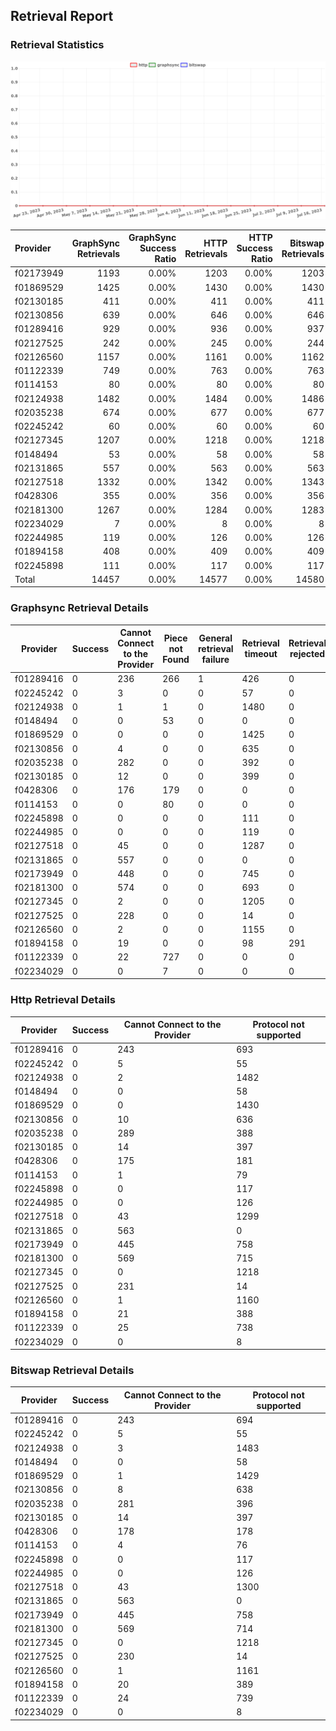 ## Retrieval Report
### Retrieval Statistics
<img src="https://raw.githubusercontent.com/data-preservation-programs/filplus-checker-assets/main/filecoin-project/filecoin-plus-large-datasets/issues/1906/1690018700889.png"/>

| Provider  | GraphSync Retrievals | GraphSync Success Ratio | HTTP Retrievals | HTTP Success Ratio | Bitswap Retrievals | Bitswap Success Ratio |
| :-------- | -------------------: | ----------------------: | --------------: | -----------------: | -----------------: | --------------------: |
| f02173949 |                 1193 |                   0.00% |            1203 |              0.00% |               1203 |                 0.00% |
| f01869529 |                 1425 |                   0.00% |            1430 |              0.00% |               1430 |                 0.00% |
| f02130185 |                  411 |                   0.00% |             411 |              0.00% |                411 |                 0.00% |
| f02130856 |                  639 |                   0.00% |             646 |              0.00% |                646 |                 0.00% |
| f01289416 |                  929 |                   0.00% |             936 |              0.00% |                937 |                 0.00% |
| f02127525 |                  242 |                   0.00% |             245 |              0.00% |                244 |                 0.00% |
| f02126560 |                 1157 |                   0.00% |            1161 |              0.00% |               1162 |                 0.00% |
| f01122339 |                  749 |                   0.00% |             763 |              0.00% |                763 |                 0.00% |
| f0114153  |                   80 |                   0.00% |              80 |              0.00% |                 80 |                 0.00% |
| f02124938 |                 1482 |                   0.00% |            1484 |              0.00% |               1486 |                 0.00% |
| f02035238 |                  674 |                   0.00% |             677 |              0.00% |                677 |                 0.00% |
| f02245242 |                   60 |                   0.00% |              60 |              0.00% |                 60 |                 0.00% |
| f02127345 |                 1207 |                   0.00% |            1218 |              0.00% |               1218 |                 0.00% |
| f0148494  |                   53 |                   0.00% |              58 |              0.00% |                 58 |                 0.00% |
| f02131865 |                  557 |                   0.00% |             563 |              0.00% |                563 |                 0.00% |
| f02127518 |                 1332 |                   0.00% |            1342 |              0.00% |               1343 |                 0.00% |
| f0428306  |                  355 |                   0.00% |             356 |              0.00% |                356 |                 0.00% |
| f02181300 |                 1267 |                   0.00% |            1284 |              0.00% |               1283 |                 0.00% |
| f02234029 |                    7 |                   0.00% |               8 |              0.00% |                  8 |                 0.00% |
| f02244985 |                  119 |                   0.00% |             126 |              0.00% |                126 |                 0.00% |
| f01894158 |                  408 |                   0.00% |             409 |              0.00% |                409 |                 0.00% |
| f02245898 |                  111 |                   0.00% |             117 |              0.00% |                117 |                 0.00% |
| Total     |                14457 |                   0.00% |           14577 |              0.00% |              14580 |                 0.00% |

### Graphsync Retrieval Details
| Provider  | Success | Cannot Connect to the Provider | Piece not Found | General retrieval failure | Retrieval timeout | Retrieval rejected |
| --------- | ------- | ------------------------------ | --------------- | ------------------------- | ----------------- | ------------------ |
| f01289416 | 0       | 236                            | 266             | 1                         | 426               | 0                  |
| f02245242 | 0       | 3                              | 0               | 0                         | 57                | 0                  |
| f02124938 | 0       | 1                              | 1               | 0                         | 1480              | 0                  |
| f0148494  | 0       | 0                              | 53              | 0                         | 0                 | 0                  |
| f01869529 | 0       | 0                              | 0               | 0                         | 1425              | 0                  |
| f02130856 | 0       | 4                              | 0               | 0                         | 635               | 0                  |
| f02035238 | 0       | 282                            | 0               | 0                         | 392               | 0                  |
| f02130185 | 0       | 12                             | 0               | 0                         | 399               | 0                  |
| f0428306  | 0       | 176                            | 179             | 0                         | 0                 | 0                  |
| f0114153  | 0       | 0                              | 80              | 0                         | 0                 | 0                  |
| f02245898 | 0       | 0                              | 0               | 0                         | 111               | 0                  |
| f02244985 | 0       | 0                              | 0               | 0                         | 119               | 0                  |
| f02127518 | 0       | 45                             | 0               | 0                         | 1287              | 0                  |
| f02131865 | 0       | 557                            | 0               | 0                         | 0                 | 0                  |
| f02173949 | 0       | 448                            | 0               | 0                         | 745               | 0                  |
| f02181300 | 0       | 574                            | 0               | 0                         | 693               | 0                  |
| f02127345 | 0       | 2                              | 0               | 0                         | 1205              | 0                  |
| f02127525 | 0       | 228                            | 0               | 0                         | 14                | 0                  |
| f02126560 | 0       | 2                              | 0               | 0                         | 1155              | 0                  |
| f01894158 | 0       | 19                             | 0               | 0                         | 98                | 291                |
| f01122339 | 0       | 22                             | 727             | 0                         | 0                 | 0                  |
| f02234029 | 0       | 0                              | 7               | 0                         | 0                 | 0                  |

### Http Retrieval Details
| Provider  | Success | Cannot Connect to the Provider | Protocol not supported |
| --------- | ------- | ------------------------------ | ---------------------- |
| f01289416 | 0       | 243                            | 693                    |
| f02245242 | 0       | 5                              | 55                     |
| f02124938 | 0       | 2                              | 1482                   |
| f0148494  | 0       | 0                              | 58                     |
| f01869529 | 0       | 0                              | 1430                   |
| f02130856 | 0       | 10                             | 636                    |
| f02035238 | 0       | 289                            | 388                    |
| f02130185 | 0       | 14                             | 397                    |
| f0428306  | 0       | 175                            | 181                    |
| f0114153  | 0       | 1                              | 79                     |
| f02245898 | 0       | 0                              | 117                    |
| f02244985 | 0       | 0                              | 126                    |
| f02127518 | 0       | 43                             | 1299                   |
| f02131865 | 0       | 563                            | 0                      |
| f02173949 | 0       | 445                            | 758                    |
| f02181300 | 0       | 569                            | 715                    |
| f02127345 | 0       | 0                              | 1218                   |
| f02127525 | 0       | 231                            | 14                     |
| f02126560 | 0       | 1                              | 1160                   |
| f01894158 | 0       | 21                             | 388                    |
| f01122339 | 0       | 25                             | 738                    |
| f02234029 | 0       | 0                              | 8                      |

### Bitswap Retrieval Details
| Provider  | Success | Cannot Connect to the Provider | Protocol not supported |
| --------- | ------- | ------------------------------ | ---------------------- |
| f01289416 | 0       | 243                            | 694                    |
| f02245242 | 0       | 5                              | 55                     |
| f02124938 | 0       | 3                              | 1483                   |
| f0148494  | 0       | 0                              | 58                     |
| f01869529 | 0       | 1                              | 1429                   |
| f02130856 | 0       | 8                              | 638                    |
| f02035238 | 0       | 281                            | 396                    |
| f02130185 | 0       | 14                             | 397                    |
| f0428306  | 0       | 178                            | 178                    |
| f0114153  | 0       | 4                              | 76                     |
| f02245898 | 0       | 0                              | 117                    |
| f02244985 | 0       | 0                              | 126                    |
| f02127518 | 0       | 43                             | 1300                   |
| f02131865 | 0       | 563                            | 0                      |
| f02173949 | 0       | 445                            | 758                    |
| f02181300 | 0       | 569                            | 714                    |
| f02127345 | 0       | 0                              | 1218                   |
| f02127525 | 0       | 230                            | 14                     |
| f02126560 | 0       | 1                              | 1161                   |
| f01894158 | 0       | 20                             | 389                    |
| f01122339 | 0       | 24                             | 739                    |
| f02234029 | 0       | 0                              | 8                      |
